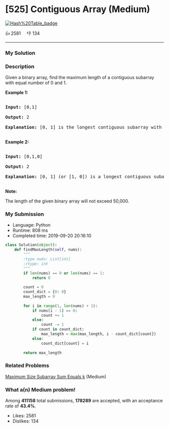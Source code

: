 # [525] Contiguous Array (Medium)

[![Hash%20Table_badge](https://img.shields.io/badge/topic-Hash%20Table-green.svg)](https://leetcode.com/problems/contiguous-array/) 

:+1: 2581 &nbsp; &nbsp; :thumbsdown: 134

---

### My Solution


### Description
<p>Given a binary array, find the maximum length of a contiguous subarray with equal number of 0 and 1. </p>


<p><b>Example 1:</b><br />
<pre>
<b>Input:</b> [0,1]
<b>Output:</b> 2
<b>Explanation:</b> [0, 1] is the longest contiguous subarray with equal number of 0 and 1.
</pre>
</p>

<p><b>Example 2:</b><br />
<pre>
<b>Input:</b> [0,1,0]
<b>Output:</b> 2
<b>Explanation:</b> [0, 1] (or [1, 0]) is a longest contiguous subarray with equal number of 0 and 1.
</pre>
</p>

<p><b>Note:</b>
The length of the given binary array will not exceed 50,000.
</p>


### My Submission

- Language: Python
- Runtime: 808 ms
- Completed time: 2019-09-20 20:16:10

```Python
class Solution(object):
    def findMaxLength(self, nums):
        """
        :type nums: List[int]
        :rtype: int
        """
        if len(nums) == 0 or len(nums) == 1:
            return 0
        
        count = 0
        count_dict = {0: 0}
        max_length = 0
        
        for i in range(1, len(nums) + 1):
            if nums[i - 1] == 0:
                count += 1
            else:
                count -= 1
            if count in count_dict:
                max_length = max(max_length, i - count_dict[count])
            else:
                count_dict[count] = i
        
        return max_length
```


### Related Problems
[Maximum Size Subarray Sum Equals k](https://leetcode.com/problems/maximum-size-subarray-sum-equals-k/) (Medium) <br>



### What a(n) Medium problem!
Among **411158** total submissions, **178289** are accepted, with an acceptance rate of **43.4%**. <br>

- Likes: 2581
- Dislikes: 134

